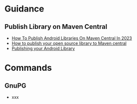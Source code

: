 # Guidance
## Publish Library on Maven Central
- [How To Publish Android Libraries On Maven Central In 2023](https://medium.com/@vivekvashistha/how-to-publish-android-libraries-on-maven-central-in-2023-a96e3c327008)
- [How to publish your open source library to Maven central](https://medium.com/@scottyab/how-to-publish-your-open-source-library-to-maven-central-5178d9579c5)
- [Publishing your Android Library](https://umang91.medium.com/publishing-your-android-library-d97a31daf94d)

# Commands
## GnuPG
- xxx

